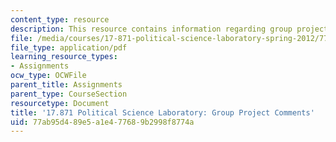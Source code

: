 ```yaml
---
content_type: resource
description: This resource contains information regarding group project comments
file: /media/courses/17-871-political-science-laboratory-spring-2012/77ab95d489e5a1e477689b2998f8774a_MIT17_871S12_GnrlCom.pdf
file_type: application/pdf
learning_resource_types:
- Assignments
ocw_type: OCWFile
parent_title: Assignments
parent_type: CourseSection
resourcetype: Document
title: '17.871 Political Science Laboratory: Group Project Comments'
uid: 77ab95d4-89e5-a1e4-7768-9b2998f8774a
---
```

